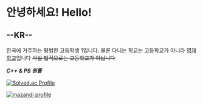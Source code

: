 안녕하세요! Hello!
=============

--KR--
------

한국에 거주하는 평범한 고등학생 1입니다. 물론 다니는 학교는 고등학교가 아니라 [영재학교](https://www.gs.hs.kr/)입니다
~~사실 법적으로는 고등학교가 아닙니다~~

***C++ & PS 원툴***

[![Solved.ac Profile](http://mazassumnida.wtf/api/v2/generate_badge?boj=sivcde0405)](https://solved.ac/sivcde0405/)<br>

[![mazandi profile](http://mazandi.herokuapp.com/api?handle=sivcde0405&theme=warm)](https://solved.ac/sivcde0405/)<br>
